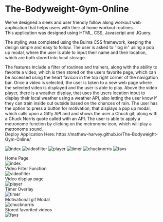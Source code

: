 # The-Bodyweight-Gym-Online
We've designed a sleek and user friendly follow along workout web application that helps users with their at home workout routines. 
<br />
This application was designed using HTML, CSS, Javascript and JQuery.
<br />
<p>
The styling was completed using the Bulma CSS framework, keeping the design simple and easy to follow. The user is asked to "log in" using a pop up modal, where the user is able to input their name and their location, which are both stored into local storage.
  </p>
  <p>
  The features include a filter of routines and trainers, along with the ability to favorite a video, which is then stored on the users favorite page, which can be accessed using the heart favicon in the top right corner of the navigation bar. Once a video is selected, the user is taken to a new web page where the selected video is displayed and the user is able to play. Above the video player, there is a weather display, that uses the users location input to display their local weather using a weather API, also letting the user know if they can train inside out outside based on the chances of rain. The user has the option to press a button for motivation, that displays a pop up modal, which calls upon a Giffy API and and shows the user a Chuck gif, along with a Chuck Norris quote called with an API. The user is able to apply a metronome function by clicking on the metronome icon, which will play a metronome sound.
<br /> 
Deploy Application Here: https://mathew-harvey.github.io/The-Bodyweight-Gym-Online/
<br /> 
  
  ![index](https://user-images.githubusercontent.com/62285850/95646663-8045e500-0afd-11eb-87c6-e2f16b0de9f8.JPG)
![videofilter](https://user-images.githubusercontent.com/62285850/95646666-89cf4d00-0afd-11eb-8154-9233da14e0d8.JPG)
![player](https://user-images.githubusercontent.com/62285850/95646669-8fc52e00-0afd-11eb-8d23-a41cddfba640.JPG)
![timer](https://user-images.githubusercontent.com/62285850/95646675-98b5ff80-0afd-11eb-8486-b783c3f7ac8a.JPG)
![chucknorris](https://user-images.githubusercontent.com/62285850/95646678-9e134a00-0afd-11eb-89ec-6f7fae77f0ce.JPG)
![favs](https://user-images.githubusercontent.com/62285850/95646680-a10e3a80-0afd-11eb-9e42-40b819ff654f.JPG)
  
 Home Page
<br /> 
![index](https://user-images.githubusercontent.com/62285850/95646663-8045e500-0afd-11eb-87c6-e2f16b0de9f8.JPG)
<br /> 
Video Filter Function
 <br />
![videofilter](https://user-images.githubusercontent.com/62285850/95646666-89cf4d00-0afd-11eb-8154-9233da14e0d8.JPG)
<br /> 
Video display page
<br /> 
![player](https://user-images.githubusercontent.com/62285850/95646669-8fc52e00-0afd-11eb-8d23-a41cddfba640.JPG)
<br> 
Timer Overlay
<br />
![timer](https://user-images.githubusercontent.com/62285850/95646675-98b5ff80-0afd-11eb-8486-b783c3f7ac8a.JPG)
<br> 
Motivational gif Modal
<br /> 
![chucknorris](https://user-images.githubusercontent.com/62285850/95646678-9e134a00-0afd-11eb-89ec-6f7fae77f0ce.JPG)
<br /> 
Stored favorited videos
<br /> 
![favs](https://user-images.githubusercontent.com/62285850/95646680-a10e3a80-0afd-11eb-9e42-40b819ff654f.JPG)

